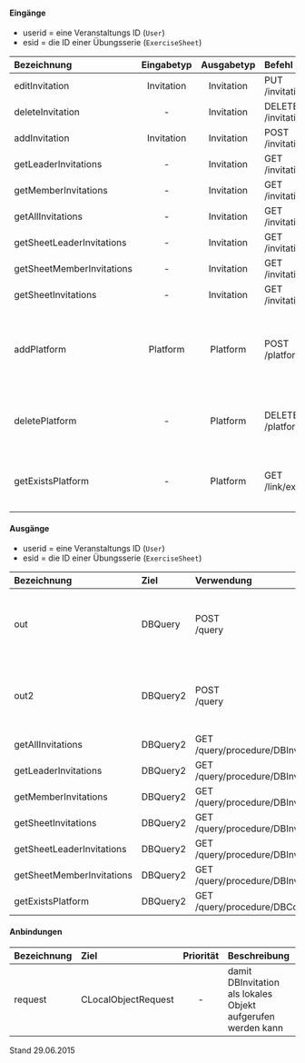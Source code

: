 #### Eingänge
- userid = eine Veranstaltungs ID (`User`)
- esid = die ID einer Übungsserie (`ExerciseSheet`)

| Bezeichnung  | Eingabetyp  | Ausgabetyp | Befehl | Beschreibung |
| :----------- |:-----------:| :---------:| :----- | :----------- |
|editInvitation|Invitation|Invitation|PUT<br>/invitation/user/:userid/exercisesheet/:esid/user/:memberid| ??? |
|deleteInvitation|-|Invitation|DELETE<br>/invitation/user/:userid/exercisesheet/:esid/user/:memberid| ??? |
|addInvitation|Invitation|Invitation|POST<br>/invitation| ??? |
|getLeaderInvitations|-|Invitation|GET<br>/invitation/leader/user/:userid| ??? |
|getMemberInvitations|-|Invitation|GET<br>/invitation/member/user/:userid| ??? |
|getAllInvitations|-|Invitation|GET<br>/invitation(/invitation)| ??? |
|getSheetLeaderInvitations|-|Invitation|GET<br>/invitation/leader/exercisesheet/:esid/user/:userid| ??? |
|getSheetMemberInvitations|-|Invitation|GET<br>/invitation/member/exercisesheet/:esid/user/:userid| ??? |
|getSheetInvitations|-|Invitation|GET<br>/invitation/exercisesheet/:esid| ??? |
|addPlatform|Platform|Platform|POST<br>/platform|installiert dies zugehörige Tabelle und die Prozeduren für diese Plattform|
|deletePlatform|-|Platform|DELETE<br>/platform|entfernt die Tabelle und Prozeduren aus der Plattform|
|getExistsPlatform|-|Platform|GET<br>/link/exists/platform| prüft, ob die Tabelle und die Prozeduren existieren |

#### Ausgänge
- userid = eine Veranstaltungs ID (`User`)
- esid = die ID einer Übungsserie (`ExerciseSheet`)

| Bezeichnung  | Ziel  | Verwendung | Beschreibung |
| :----------- |:----- | :--------- | :----------- |
|out|DBQuery|POST<br>/query| wird für EDIT, DELETE<br>und POST<br>SQL-Templates verwendet |
|out2|DBQuery2|POST<br>/query| wird für EDIT, DELETE<br>und POST<br>SQL-Templates verwendet |
|getAllInvitations|DBQuery2|GET<br>/query/procedure/DBInvitationGetAllInvitations| Prozeduraufruf |
|getLeaderInvitations|DBQuery2|GET<br>/query/procedure/DBInvitationGetLeaderInvitations/:userid| Prozeduraufruf |
|getMemberInvitations|DBQuery2|GET<br>/query/procedure/DBInvitationGetMemberInvitations/:userid| Prozeduraufruf |
|getSheetInvitations|DBQuery2|GET<br>/query/procedure/DBInvitationGetSheetInvitations/:esid| Prozeduraufruf |
|getSheetLeaderInvitations|DBQuery2|GET<br>/query/procedure/DBInvitationGetSheetLeaderInvitations/:esid/:userid| Prozeduraufruf |
|getSheetMemberInvitations|DBQuery2|GET<br>/query/procedure/DBInvitationGetSheetMemberInvitations/:esid/:userid| Prozeduraufruf |
|getExistsPlatform|DBQuery2|GET<br>/query/procedure/DBCourseGetExistsPlatform| Prozeduraufruf |

#### Anbindungen
| Bezeichnung  | Ziel  | Priorität | Beschreibung |
| :----------- |:----- | :--------:| :------------|
|request|CLocalObjectRequest|-| damit DBInvitation als lokales Objekt aufgerufen werden kann |

Stand 29.06.2015
